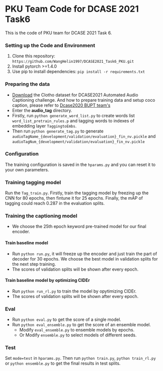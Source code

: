 # PKU Team Code for DCASE 2021 Task6

This is the code of PKU team for DCASE 2021 Task 6. 
### Setting up the Code and Environment
1. Clone this repository: `https://github.com/WangHelin1997/DCASE2021_Task6_PKU.git`
2. Install pytorch >=1.4.0
3. Use pip to install dependencies: `pip install -r requirements.txt`
### Preparing the data
+ [Download](http://dcase.community/challenge2020/task-automatic-audio-captioning#download) the Clotho dataset for DCASE2021 Automated Audio Captioning challenge. And how to prepare training data and setup coco caption, please refer to [Dcase2020 BUPT team's](https://github.com/lukewys/dcase_2020_T6)
+ Enter the **audio_tag** directory. 
+ Firstly, run `python generate_word_list.py` to create words list `word_list_pretrain_rules.p` and tagging words to indexes of embedding layer `TaggingtoEmbs`. 
+ Then run `python generate_tag.py` to generate `audioTagName_{development/validation/evaluation}_fin_nv.pickle` and `audioTagNum_{development/validation/evaluation}_fin_nv.pickle` 

### Configuration
The training configuration is saved in the `hparams.py` and you can reset it to your own parameters.    
### Training tagging model
Run the `Tag_train.py`. Firstly, train the tagging model by freezing up the CNN for 80 epochs, then fintune it for 25 epochs. Finally, the mAP of tagging could reach 0.287 in the evaluation splits.

### Training the captioning model 
+ We choose the 25th epoch keyword pre-trained model for our final encoder.
#### Train baseline model
+ Run `python run.py`, it will freeze up the encoder and just train the part of decoder for 30 epochs. We choose the best model in validation splits for the next step training.
+ The scores of validation splits will be shown after every epoch.

#### Train baseline model by optimizing CIDEr
+ Run `python run_rl.py` to train the model by opytimizing CIDEr.
+ The scores of validation splits will be shown after every epoch.

### Eval 
+ Run `python eval.py` to get the score of a single model.
+ Run `python eval_ensemble.py` to get the score of an ensemble model.
    + Modify `eval_ensemble.py` to ensemble models by epochs.
    + Or Modify `ensemble.py` to select models of different seeds.
### Test
Set `mode=test` in `hparams.py`. Then run `python train.py`, `python train_rl.py` or `python ensemble.py` to get the final results in test splits.





